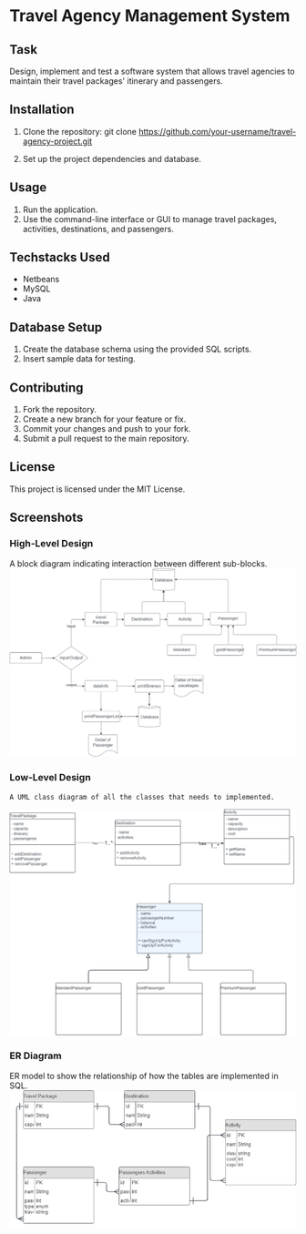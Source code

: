 # Travel Agency Management System

## Task

Design, implement and test a software system that allows travel agencies to maintain their travel packages' itinerary and passengers.

## Installation

1. Clone the repository:
   git clone https://github.com/your-username/travel-agency-project.git

2. Set up the project dependencies and database.

## Usage

1. Run the application.
2. Use the command-line interface or GUI to manage travel packages, activities, destinations, and passengers.

## Techstacks Used

- Netbeans
- MySQL
- Java

## Database Setup

1. Create the database schema using the provided SQL scripts.
2. Insert sample data for testing.

## Contributing

1. Fork the repository.
2. Create a new branch for your feature or fix.
3. Commit your changes and push to your fork.
4. Submit a pull request to the main repository.

## License

This project is licensed under the MIT License.

## Screenshots

### High-Level Design

A block diagram indicating interaction between different sub-blocks.
![High-Level Design](assets/tour_and_travel_HLD.png)

### Low-Level Design

    A UML class diagram of all the classes that needs to implemented.

![Low-Level Design](assets/tour_and_travel_LLD.png)

### ER Diagram

ER model to show the relationship of how the tables are implemented in SQL.
![Low-Level Design](assets/tour_and_travel_ER.png)
